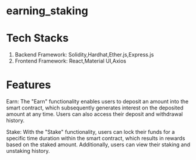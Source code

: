# earning_staking

# Tech Stacks
1. Backend Framework: Solidity,Hardhat,Ether.js,Express.js
2. Frontend Framework: React,Material UI,Axios


# Features
Earn: The "Earn" functionality enables users to deposit an amount into the smart contract, which subsequently generates interest on the deposited amount at any time. Users can also access their deposit and withdrawal history.

Stake: With the "Stake" functionality, users can lock their funds for a specific time duration within the smart contract, which results in rewards based on the staked amount. Additionally, users can view their staking and unstaking history.



